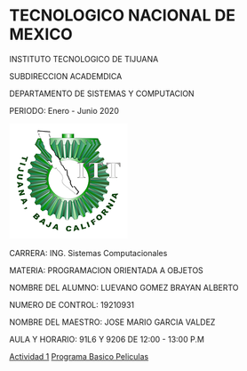 # TECNOLOGICO NACIONAL DE MEXICO

INSTITUTO TECNOLOGICO DE TIJUANA

SUBDIRECCION ACADEMDICA

DEPARTAMENTO DE SISTEMAS Y COMPUTACION

PERIODO: Enero - Junio 2020

![Logo del ITT](https://github.com/BrayanLuevano/POO-Enero-Junio-2020/blob/master/Setup/img/Logo%20ITT.png)

CARRERA: ING. Sistemas Computacionales

MATERIA: PROGRAMACION ORIENTADA A OBJETOS

NOMBRE DEL ALUMNO: LUEVANO GOMEZ BRAYAN ALBERTO

NUMERO DE CONTROL: 19210931

NOMBRE DEL MAESTRO: JOSE MARIO GARCIA VALDEZ

AULA Y HORARIO: 91L6 Y 9206 DE 12:00 - 13:00 P.M



[Actividad 1](./Setup/README.md)
[Programa Basico Peliculas](./Peliculas)
